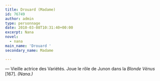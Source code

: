 ```yaml
---
title: Drouard (Madame)
id: 76749
author: admin
type: personnage
date: 2010-03-08T10:31:40+00:00
excerpt: Nana
novel:
  - nana
main_name: 'Drouard '
secondary_name: Madame

---
```

— Vieille actrice des Variétés. Joue le rôle de Junon dans la _Blonde Vénus_ [167]. _(Nana.)_